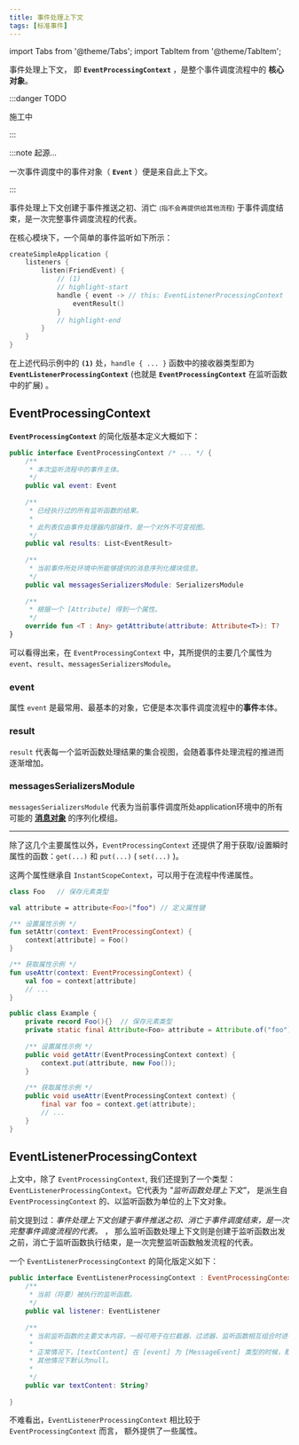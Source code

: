 ```yaml
---
title: 事件处理上下文
tags: [标准事件]
---
```


import Tabs from '@theme/Tabs';
import TabItem from '@theme/TabItem';

事件处理上下文， 即 **`EventProcessingContext`** ，是整个事件调度流程中的 **核心对象**。


:::danger TODO

施工中

:::

:::note 起源...

一次事件调度中的事件对象（ **`Event`** ）便是来自此上下文。

:::

事件处理上下文创建于事件推送之初、消亡 <small>(指不会再提供给其他流程)</small> 于事件调度结束，是一次完整事件调度流程的代表。

在核心模块下，一个简单的事件监听如下所示：

```kotlin
createSimpleApplication {
    listeners {
        listen(FriendEvent) {
            // (1)
            // highlight-start
            handle { event -> // this: EventListenerProcessingContext
                eventResult()
            }
            // highlight-end
        }
    }
}
```

在上述代码示例中的 **`(1)`** 处，`handle { ... }` 函数中的接收器类型即为 **`EventListenerProcessingContext`** 
(也就是 **`EventProcessingContext`** 在监听函数中的扩展) 。



## EventProcessingContext

**`EventProcessingContext`** 的简化版基本定义大概如下：
```kotlin
public interface EventProcessingContext /* ... */ {
    /**
     * 本次监听流程中的事件主体。
     */
    public val event: Event
    
    /**
     * 已经执行过的所有监听函数的结果。
     *
     * 此列表仅由事件处理器内部操作，是一个对外不可变视图。
     */
    public val results: List<EventResult>
    
    /**
     * 当前事件所处环境中所能够提供的消息序列化模块信息。
     */
    public val messagesSerializersModule: SerializersModule
    
    /**
     * 根据一个 [Attribute] 得到一个属性。
     */
    override fun <T : Any> getAttribute(attribute: Attribute<T>): T?
}
```

可以看得出来，在 `EventProcessingContext` 中，其所提供的主要几个属性为 `event`、`result`、`messagesSerializersModule`。

### event

属性 `event` 是最常用、最基本的对象，它便是本次事件调度流程中的**事件**本体。

### result

`result` 代表每一个监听函数处理结果的集合视图，会随着事件处理流程的推进而逐渐增加。

### messagesSerializersModule

`messagesSerializersModule` 代表为当前事件调度所处application环境中的所有可能的
[**消息对象**](../../message-overview) 的序列化模组。 

<hr />

除了这几个主要属性以外，`EventProcessingContext` 还提供了用于获取/设置瞬时属性的函数：`get(...)` 和 `put(...)` ( `set(...)` )。

这两个属性继承自 `InstantScopeContext`，可以用于在流程中传递属性。

<Tabs groupId="code">
<TabItem value="Kotlin">

```kotlin
class Foo   // 保存元素类型

val attribute = attribute<Foo>("foo") // 定义属性键

/** 设置属性示例 */
fun setAttr(context: EventProcessingContext) {
    context[attribute] = Foo()
}

/** 获取属性示例 */
fun useAttr(context: EventProcessingContext) {
    val foo = context[attribute]
    // ...
}
```

</TabItem>
<TabItem value="Java">

```java
public class Example {
    private record Foo(){}  // 保存元素类型
    private static final Attribute<Foo> attribute = Attribute.of("foo"); // 定义属性键
    
    /** 设置属性示例 */
    public void getAttr(EventProcessingContext context) {
        context.put(attribute, new Foo());
    }
    
    /** 获取属性示例 */
    public void useAttr(EventProcessingContext context) {
        final var foo = context.get(attribute);
        // ...
    }
}
```

</TabItem>
</Tabs>



## EventListenerProcessingContext
上文中，除了 `EventProcessingContext`, 我们还提到了一个类型：`EventListenerProcessingContext`。它代表为 _"监听函数处理上下文"_，
是派生自 `EventProcessingContext` 的、以监听函数为单位的上下文对象。

前文提到过：_事件处理上下文创建于事件推送之初、消亡于事件调度结束，是一次完整事件调度流程的代表。_ ，
那么监听函数处理上下文则是创建于监听函数出发之前，消亡于监听函数执行结束，是一次完整监听函数触发流程的代表。

一个 `EventListenerProcessingContext` 的简化版定义如下：

```kotlin
public interface EventListenerProcessingContext : EventProcessingContext {
    /**
     * 当前（将要）被执行的监听函数。
     */
    public val listener: EventListener
    
    /**
     * 当前监听函数的主要文本内容，一般可用于在拦截器、过滤器、监听函数相互组合时进行一些过滤内容匹配。
     *
     * 正常情况下，[textContent] 在 [event] 为 [MessageEvent] 类型的时候，默认为 [MessageContent.plainText],
     * 其他情况下默认为null。
     *
     */
    public var textContent: String?
    
}
```

不难看出，`EventListenerProcessingContext` 相比较于 `EventProcessingContext` 而言，
额外提供了一些属性。

### 




